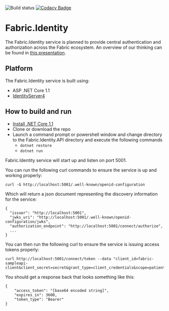 ![Build status](https://healthcatalyst.visualstudio.com/_apis/public/build/definitions/eaeb1198-1e3e-4938-88f1-918e8bf769af/328/badge)
[![Codacy Badge](https://api.codacy.com/project/badge/Grade/d1d11b48f7cc4fbb9277b4c1c12c2106)](https://www.codacy.com/app/HealthCatalyst/Fabric.Identity?utm_source=github.com&amp;utm_medium=referral&amp;utm_content=HealthCatalyst/Fabric.Identity&amp;utm_campaign=Badge_Grade)
# Fabric.Identity

The Fabric.Identity service is planned to provide central authentication and authorization across the Fabric ecosystem. An overview of our thinking can be found in [this presentation](https://healthcatalyst.box.com/s/alac73mlvo1ojm1jrnzm37zma282lc9b).

## Platform
The Fabric.Identity service is built using:

+ ASP .NET Core 1.1
+ [IdentityServer4](http://identityserver.io/)

## How to build and run
+ [Install .NET Core 1.1](https://www.microsoft.com/net/core#windowsvs2017)
+ Clone or download the repo
+ Launch a command prompt or powershell window and change directory to the Fabric.Identity.API directory and execute the following commands
  + `dotnet restore`
  + `dotnet run`

Fabric.Identity service will start up and listen on port 5001.

You can run the following curl commands to ensure the service is up and working properly:

```curl -G http://localhost:5001/.well-known/openid-configuration```

Which will return a json document representing the discovery information for the service:

```
{
  "issuer": "http://localhost:5001",
  "jwks_uri": "http://localhost:5001/.well-known/openid-configuration/jwks",
  "authorization_endpoint": "http://localhost:5001/connect/authorize",
  ...
}
```

You can then run the following curl to ensure the service is issuing access tokens properly:

```
curl http://localhost:5001/connect/token --data "client_id=fabric-sampleapi-client&client_secret=secret&grant_type=client_credentials&scope=patientapi"
```

You should get a response back that looks something like this:

```
{
	"access_token": "[base64 encoded string]",
	"expires_in": 3600,
	"token_type": "Bearer"
}
```
